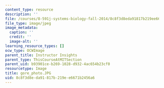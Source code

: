 ```yaml
---
content_type: resource
description: ''
file: /courses/8-591j-systems-biology-fall-2014/8c8f3d8eda91817b219ee6671b2456a6_gore_photo.JPG
file_type: image/jpeg
image_metadata:
  caption: ''
  credit: ''
  image-alt: ''
learning_resource_types: []
ocw_type: OCWImage
parent_title: Instructor Insights
parent_type: ThisCourseAtMITSection
parent_uid: b93901ce-b269-1028-d932-4ac654b23cf0
resourcetype: Image
title: gore_photo.JPG
uid: 8c8f3d8e-da91-817b-219e-e6671b2456a6
---
```

